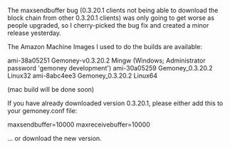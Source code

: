 The maxsendbuffer bug (0.3.20.1 clients not being able to download the block chain from other 0.3.20.1 clients) was only going to get
worse as people upgraded, so I cherry-picked the bug fix and created a minor release yesterday.

The Amazon Machine Images I used to do the builds are available:

  ami-38a05251   Gemoney-v0.3.20.2 Mingw    (Windows; Administrator password 'gemoney development')
  ami-30a05259   Gemoney_0.3.20.2 Linux32
  ami-8abc4ee3   Gemoney_0.3.20.2 Linux64

(mac build will be done soon)

If you have already downloaded version 0.3.20.1, please either add this to your gemoney.conf file:

  maxsendbuffer=10000
  maxreceivebuffer=10000

... or download the new version.
